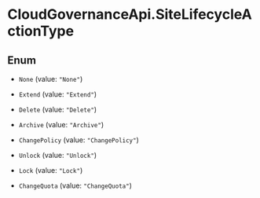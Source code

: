 # CloudGovernanceApi.SiteLifecycleActionType

## Enum


* `None` (value: `"None"`)

* `Extend` (value: `"Extend"`)

* `Delete` (value: `"Delete"`)

* `Archive` (value: `"Archive"`)

* `ChangePolicy` (value: `"ChangePolicy"`)

* `Unlock` (value: `"Unlock"`)

* `Lock` (value: `"Lock"`)

* `ChangeQuota` (value: `"ChangeQuota"`)


